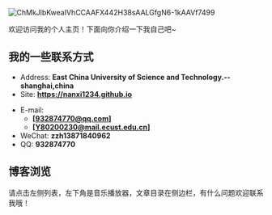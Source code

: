 ![ChMkJlbKweaIVhCCAAFX442H38sAALGfgN6-1kAAVf7499](https://cdn.jsdelivr.net/gh/nanxi1234/picture//2020/20201106133135.jpg)

欢迎访问我的个人主页！下面向你介绍一下我自己吧~

<!-- .slide -->

## 我的一些联系方式

- Address: **East China University of Science and Technology.--shanghai,china**
- Site: **<https://nanxi1234.github.io>**

<!-- .slide vertical=true -->

- E-mail:
  - **[932874770@qq.com]**
  - **[Y80200230@mail.ecust.edu.cn]**
- WeChat: **zzh13871840962**
- QQ: **932874770**

<!-- .slide -->

## 博客浏览

  请点击左侧列表，左下角是音乐播放器，文章目录在侧边栏，有什么问题欢迎联系我哦！